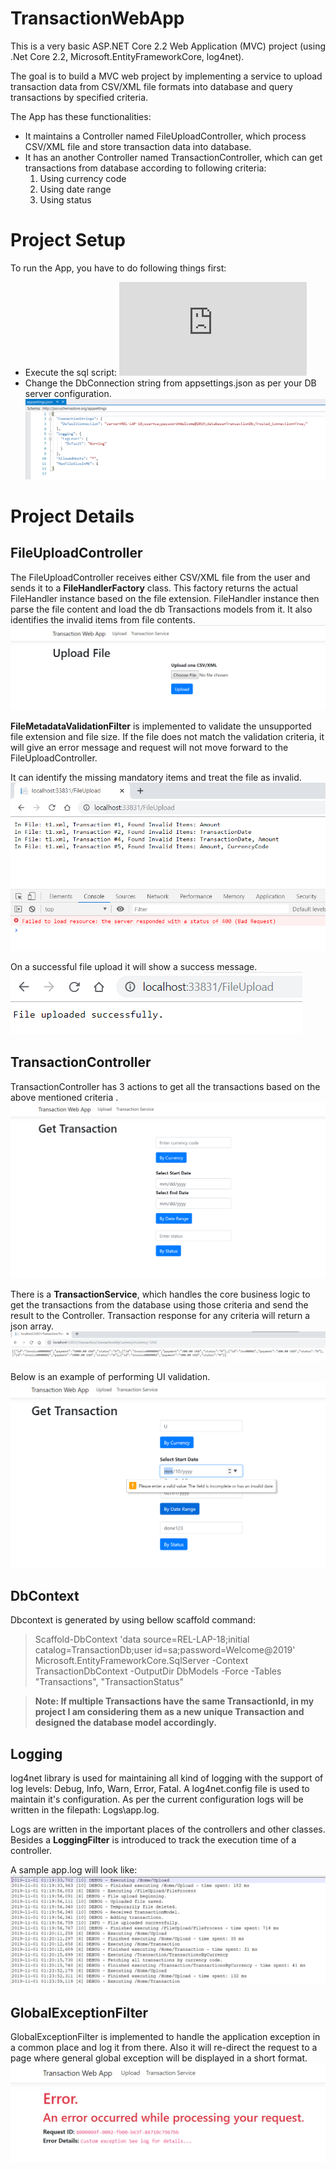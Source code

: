 # TransactionWebApp

This is a very basic ASP.NET Core 2.2 Web Application (MVC) project (using .Net Core 2.2, Microsoft.EntityFrameworkCore, log4net). 

The goal is to build a MVC web project by implementing a service to upload transaction data from CSV/XML file formats into database and query transactions by specified criteria. 

The App has these functionalities:
* It maintains a Controller named FileUploadController, which process CSV/XML file and store transaction data into database.
* It has an another Controller named TransactionController, which can get transactions from database according to following criteria:
	1. Using currency code
	2. Using date range
	3. Using status

# Project Setup

To run the App, you have to do following things first:
* Execute the sql script: 
![TransactionDb.sql](https://github.com/ymurshed/TransactionWebApp/blob/master/sql/TransactionDb.sql)
* Change the DbConnection string from appsettings.json as per your DB server configuration.
![ConnectionStrings](https://github.com/ymurshed/TransactionWebApp/blob/master/resources/Db-ConnectionChange.PNG)

# Project Details

## FileUploadController

The FileUploadController receives either CSV/XML file from the user and sends it to a **FileHandlerFactory** class. This factory returns the actual FileHandler instance based on the file extension. FileHandler instance then parse the file content and load the db Transactions models from it. It also identifies the invalid items from file contents.
![FileUpload Page](https://github.com/ymurshed/TransactionWebApp/blob/master/resources/Upload-Page.PNG)

**FileMetadataValidationFilter** is implemented to validate the unsupported file extension and file size. If the file does not match the validation criteria, it will give an error message and request will not move forward to the FileUploadController.  

It can identify the missing mandatory items and treat the file as invalid.
![Invalid Xml](https://github.com/ymurshed/TransactionWebApp/blob/master/resources/Invalid-Xml.PNG)  

On a successful file upload it will show a success message. 
![Upload Success](https://github.com/ymurshed/TransactionWebApp/blob/master/resources/Upload-Success.PNG)

## TransactionController

TransactionController has 3 actions to get all the transactions based on the above mentioned criteria . 
![Transaction Page](https://github.com/ymurshed/TransactionWebApp/blob/master/resources/Transaction-Page.PNG)

There is a **TransactionService**, which handles the core business logic to get the transactions from the database using those criteria and send the result to the Controller.
Transaction response for any criteria will return a json array.
![TransactionResponse ByCurrency](https://github.com/ymurshed/TransactionWebApp/blob/master/resources/Transaction-ByCode.PNG)  

Below is an example of performing UI validation.
![UI Validation](https://github.com/ymurshed/TransactionWebApp/blob/master/resources/UI-Validation.PNG)

## DbContext

Dbcontext is generated by using bellow scaffold command:
>Scaffold-DbContext 'data source=REL-LAP-18;initial catalog=TransactionDb;user id=sa;password=Welcome@2019' Microsoft.EntityFrameworkCore.SqlServer -Context TransactionDbContext -OutputDir DbModels -Force -Tables "Transactions", "TransactionStatus"

> **Note: If multiple Transactions have the same TransactionId, in my project I am considering them as a new unique Transaction and designed the database model accordingly.**

## Logging

log4net library is used for maintaining all kind of logging with the support of log levels: Debug, Info, Warn, Error, Fatal. 
A log4net.config file is used to maintain it's configuration. As per the current configuration logs will be written in the filepath: Logs\\app.log.

Logs are written in the important places of the controllers and other classes. Besides a **LoggingFilter** is introduced to track the execution time of a controller.

A sample app.log will look like:   
![Sample log](https://github.com/ymurshed/TransactionWebApp/blob/master/resources/Log.PNG)

## GlobalExceptionFilter

GlobalExceptionFilter is implemented to handle the application exception in a common place and log it from there. Also it will re-direct the request to a page where general global exception will be displayed in a short format.  
![Global Exception Page](https://github.com/ymurshed/TransactionWebApp/blob/master/resources/Global-Exception.PNG)

